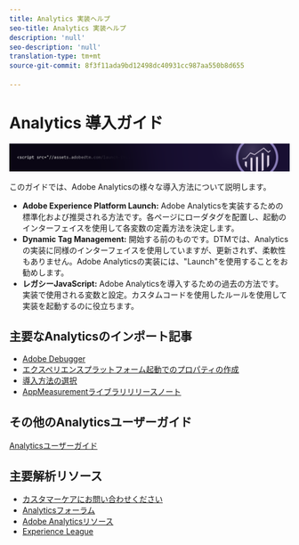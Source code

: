 ```yaml
---
title: Analytics 実装ヘルプ
seo-title: Analytics 実装ヘルプ
description: 'null'
seo-description: 'null'
translation-type: tm+mt
source-git-commit: 8f3f11ada9bd12498dc40931cc987aa550b8d655

---
```



# Analytics 導入ガイド

![バナー](../../assets/doc_banner_implement.png)

このガイドでは、Adobe Analyticsの様々な導入方法について説明します。

* **Adobe Experience Platform Launch:** Adobe Analyticsを実装するための標準化および推奨される方法です。各ページにローダタグを配置し、起動のインターフェイスを使用して各変数の定義方法を決定します。
* **Dynamic Tag Management:** 開始する前のものです。DTMでは、Analyticsの実装に同様のインターフェイスを使用していますが、更新されず、柔軟性もありません。Adobe Analyticsの実装には、"Launch"を使用することをお勧めします。
* **レガシーJavaScript:** Adobe Analyticsを導入するための過去の方法です。実装で使用される変数と設定。カスタムコードを使用したルールを使用して実装を起動するのに役立ちます。

## 主要なAnalyticsのインポート記事

* [Adobe Debugger](impl-testing/debugger.md)
* [エクスペリエンスプラットフォーム起動でのプロパティの作成](implement-with-launch/create-analytics-property.md)
* [導入方法の選択](c-implementation-methods/choose-implementation-method.md)
* [AppMeasurementライブラリリリースノート](appmeasurement-release-notes/appmeasurement-release-notes.md)

## その他のAnalyticsユーザーガイド

[Analyticsユーザーガイド](/help/landing/home.md)

## 主要解析リソース

* [カスタマーケアにお問い合わせください](https://helpx.adobe.com/contact/enterprise-support.ec.html)
* [Analyticsフォーラム](https://forums.adobe.com/community/experience-cloud/analytics-cloud/analytics)
* [Adobe Analyticsリソース](https://forums.adobe.com/message/10660755)
* [Experience League](https://landing.adobe.com/experience-league/)
